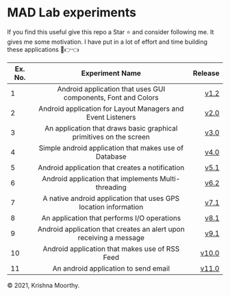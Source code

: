 # MAD Lab experiments

If you find this useful give this repo a Star ⭐️ and consider following me. It gives me some motivation. I have put in a lot of effort and time building these applications 🥺👉👈

| Ex. No. |                          Experiment Name                           |                                                                 Release |
| ------- | :----------------------------------------------------------------: | ----------------------------------------------------------------------: |
| 1       |   Android application that uses GUI components, Font and Colors    |   [v1.2](https://github.com/KrishnaMoorthy12/mad-lab/releases/tag/v1.2) |
| 2       |    Android application for Layout Managers and Event Listeners     |   [v2.0](https://github.com/KrishnaMoorthy12/mad-lab/releases/tag/v2.0) |
| 3       | An application that draws basic graphical primitives on the screen |   [v3.0](https://github.com/KrishnaMoorthy12/mad-lab/releases/tag/v3.0) |
| 4       |       Simple android application that makes use of Database        |   [v4.0](https://github.com/KrishnaMoorthy12/mad-lab/releases/tag/v4.0) |
| 5       |          Android application that creates a notification           |   [v5.1](https://github.com/KrishnaMoorthy12/mad-lab/releases/tag/v5.1) |
| 6       |        Android application that implements Multi-threading         |   [v6.2](https://github.com/KrishnaMoorthy12/mad-lab/releases/tag/v6.2) |
| 7       |  A native android application that uses GPS location information   |   [v7.1](https://github.com/KrishnaMoorthy12/mad-lab/releases/tag/v7.1) |
| 8       |            An application that performs I/O operations             |   [v8.1](https://github.com/KrishnaMoorthy12/mad-lab/releases/tag/v8.1) |
| 9       | Android application that creates an alert upon receiving a message |   [v9.1](https://github.com/KrishnaMoorthy12/mad-lab/releases/tag/v9.1) |
| 10      |           Android application that makes use of RSS Feed           | [v10.0](https://github.com/KrishnaMoorthy12/mad-lab/releases/tag/v10.0) |
| 11      |                An android application to send email                | [v11.0](https://github.com/KrishnaMoorthy12/mad-lab/releases/tag/v11.0) |

©️ 2021, Krishna Moorthy.
